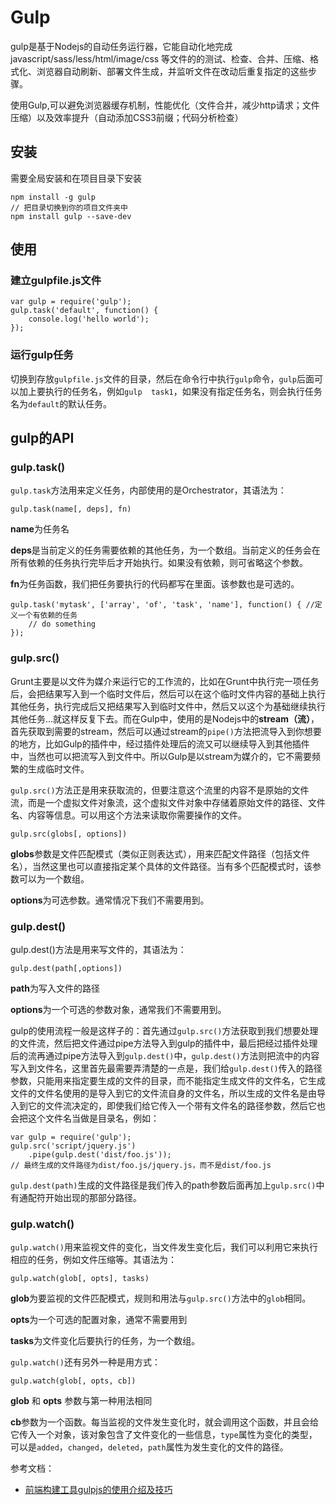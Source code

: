 # Gulp #
gulp是基于Nodejs的自动任务运行器，它能自动化地完成javascript/sass/less/html/image/css 等文件的的测试、检查、合并、压缩、格式化、浏览器自动刷新、部署文件生成，并监听文件在改动后重复指定的这些步骤。

使用Gulp,可以避免浏览器缓存机制，性能优化（文件合并，减少http请求；文件压缩）以及效率提升（自动添加CSS3前缀；代码分析检查）

## 安装 ##
需要全局安装和在项目目录下安装

	npm install -g gulp
	// 把目录切换到你的项目文件夹中
	npm install gulp --save-dev

## 使用 ##
### 建立gulpfile.js文件 ###
	var gulp = require('gulp');
	gulp.task('default', function() {
		console.log('hello world');
	});


### 运行gulp任务 ###
切换到存放`gulpfile.js`文件的目录，然后在命令行中执行`gulp`命令，`gulp`后面可以加上要执行的任务名，例如`gulp  task1`，如果没有指定任务名，则会执行任务名为`default`的默认任务。

## gulp的API ##
### gulp.task() ###
`gulp.task`方法用来定义任务，内部使用的是Orchestrator，其语法为：

	gulp.task(name[, deps], fn)

**name**为任务名

**deps**是当前定义的任务需要依赖的其他任务，为一个数组。当前定义的任务会在所有依赖的任务执行完毕后才开始执行。如果没有依赖，则可省略这个参数。

**fn**为任务函数，我们把任务要执行的代码都写在里面。该参数也是可选的。

	gulp.task('mytask', ['array', 'of', 'task', 'name'], function() { //定义一个有依赖的任务
		// do something
	});

### gulp.src() ###
Grunt主要是以文件为媒介来运行它的工作流的，比如在Grunt中执行完一项任务后，会把结果写入到一个临时文件后，然后可以在这个临时文件内容的基础上执行其他任务，执行完成后又把结果写入到临时文件中，然后又以这个为基础继续执行其他任务...就这样反复下去。而在Gulp中，使用的是Nodejs中的**stream（流）**，首先获取到需要的stream，然后可以通过stream的`pipe()`方法把流导入到你想要的地方，比如Gulp的插件中，经过插件处理后的流又可以继续导入到其他插件中，当然也可以把流写入到文件中。所以Gulp是以stream为媒介的，它不需要频繁的生成临时文件。

`gulp.src()`方法正是用来获取流的，但要注意这个流里的内容不是原始的文件流，而是一个虚拟文件对象流，这个虚拟文件对象中存储着原始文件的路径、文件名、内容等信息。可以用这个方法来读取你需要操作的文件。

	gulp.src(globs[, options])

**globs**参数是文件匹配模式（类似正则表达式），用来匹配文件路径（包括文件名），当然这里也可以直接指定某个具体的文件路径。当有多个匹配模式时，该参数可以为一个数组。

**options**为可选参数。通常情况下我们不需要用到。

### gulp.dest() ###
gulp.dest()方法是用来写文件的，其语法为：
	
	gulp.dest(path[,options])

**path**为写入文件的路径

**options**为一个可选的参数对象，通常我们不需要用到。

gulp的使用流程一般是这样子的：首先通过`gulp.src()`方法获取到我们想要处理的文件流，然后把文件通过pipe方法导入到gulp的插件中，最后把经过插件处理后的流再通过pipe方法导入到`gulp.dest()`中，`gulp.dest()`方法则把流中的内容写入到文件名，这里首先最需要弄清楚的一点是，我们给`gulp.dest()`传入的路径参数，只能用来指定要生成的文件的目录，而不能指定生成文件的文件名，它生成文件的文件名使用的是导入到它的文件流自身的文件名，所以生成的文件名是由导入到它的文件流决定的，即使我们给它传入一个带有文件名的路径参数，然后它也会把这个文件名当做是目录名，例如：

	var gulp = require('gulp');
	gulp.src('script/jquery.js')
		.pipe(gulp.dest('dist/foo.js'));
	// 最终生成的文件路径为dist/foo.js/jquery.js，而不是dist/foo.js

`gulp.dest(path)`生成的文件路径是我们传入的path参数后面再加上`gulp.src()`中有通配符开始出现的那部分路径。

### gulp.watch() ###
`gulp.watch()`用来监视文件的变化，当文件发生变化后，我们可以利用它来执行相应的任务，例如文件压缩等。其语法为：

	gulp.watch(glob[, opts], tasks)

**glob**为要监视的文件匹配模式，规则和用法与`gulp.src()`方法中的`glob`相同。

**opts**为一个可选的配置对象，通常不需要用到

**tasks**为文件变化后要执行的任务，为一个数组。

`gulp.watch()`还有另外一种是用方式：

	gulp.watch(glob[, opts, cb])
**glob** 和 **opts** 参数与第一种用法相同

**cb**参数为一个函数。每当监视的文件发生变化时，就会调用这个函数，并且会给它传入一个对象，该对象包含了文件变化的一些信息，`type`属性为变化的类型，可以是`added`，`changed`，`deleted`，`path`属性为发生变化的文件的路径。

参考文档：

- [前端构建工具gulpjs的使用介绍及技巧](https://www.cnblogs.com/2050/p/4198792.html)